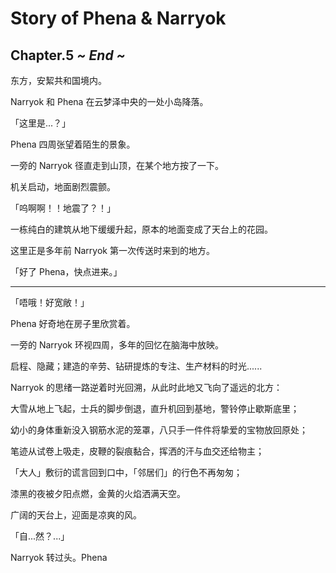 # Story of Phena & Narryok

## Chapter.5  *~ End ~* ##

东方，安絜共和国境内。

Narryok 和 Phena 在云梦泽中央的一处小岛降落。

「这里是...？」

Phena 四周张望着陌生的景象。

一旁的 Narryok 径直走到山顶，在某个地方按了一下。

机关启动，地面剧烈震颤。

「呜啊啊！！地震了？！」

一栋纯白的建筑从地下缓缓升起，原本的地面变成了天台上的花园。

这里正是多年前 Narryok 第一次传送时来到的地方。

「好了 Phena，快点进来。」

---
「唔哦！好宽敞！」

Phena 好奇地在房子里欣赏着。

一旁的 Narryok 环视四周，多年的回忆在脑海中放映。

启程、隐藏；建造的辛劳、钻研提炼的专注、生产材料的时光......

Narryok 的思绪一路逆着时光回溯，从此时此地又飞向了遥远的北方：

大雪从地上飞起，士兵的脚步倒退，直升机回到基地，警铃停止歇斯底里；

幼小的身体重新没入钢筋水泥的笼罩，八只手一件件将挚爱的宝物放回原处；

笔迹从试卷上吸走，皮鞭的裂痕黏合，挥洒的汗与血交还给物主；

「大人」敷衍的谎言回到口中，「邻居们」的行色不再匆匆；

漆黑的夜被夕阳点燃，金黄的火焰洒满天空。

广阔的天台上，迎面是凉爽的风。

「自...然？...」

Narryok 转过头。Phena 
